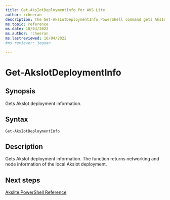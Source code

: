 ```yaml
---
title: Get-AksIotDeploymentInfo for AKS Lite
author: rcheeran
description: The Get-AksIotDeploymentInfo PowerShell command gets AksIot deployment information
ms.topic: reference
ms.date: 10/04/2022
ms.author: rcheeran 
ms.lastreviewed: 10/04/2022
#ms.reviewer: jeguan

---
```


# Get-AksIotDeploymentInfo

## Synopsis
Gets AksIot deployment information.

## Syntax

```
Get-AksIotDeploymentInfo
```

## Description
Gets AksIot deployment information.
The function returns networking and node information of the local
AksIot deployment.

## Next steps

[Akslite PowerShell Reference](./index.md)
